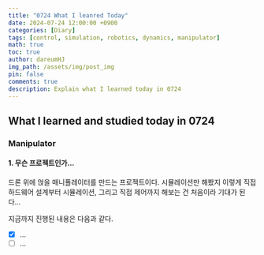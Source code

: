```yaml
---
title: "0724 What I leanred Today"
date: 2024-07-24 12:00:00 +0900
categories: [Diary]
tags: [control, simulation, robotics, dynamics, manipulator]
math: true
toc: true
author: dareumHJ
img_path: /assets/img/post_img
pin: false
comments: true
description: Explain what I learned today in 0724
---
```


## **What I learned and studied today in 0724**

### **Manipulator**

#### **1. 무슨 프로젝트인가...**
드론 위에 얹을 매니퓰레이터를 만드는 프로젝트이다. 시뮬레이션만 해봤지 이렇게 직접 하드웨어 설계부터 시뮬레이션, 그리고 직접 제어까지 해보는 건 처음이라 기대가 된다...

지금까지 진행된 내용은 다음과 같다.

- [X] ...
- [ ] ...